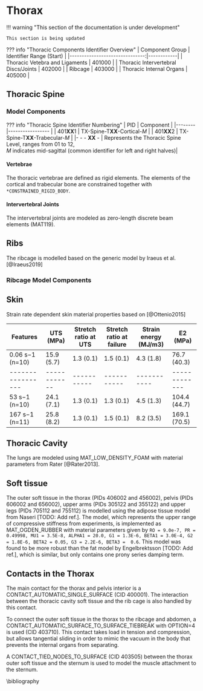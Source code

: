 # Thorax

!!! warning "This section of the documentation is under development"
    
    This section is being updated

??? info "Thoracic Components Identifier Overview"
    | Component  Group               | Identifier Range (Start) |
    |-------------------------------:|------------|
    | Thoracic Vetebra and Ligaments         | 401000     |
    | Thoracic Intervertebral Discs/Joints   | 402000     |
    | Ribcage                                | 403000     |
    | Thoracic Internal Organs               | 405000     |

## Thoracic Spine


### Model Components

??? info "Thoracic Spine Identifier Numbering"
    | PID    | Component       |
    |--------|----------------- |
    | 401**XX**1 | TX-Spine-T**XX**-Cortical-*M*   |
    | 401**XX**2 | TX-Spine-T**XX**-Trabecular-*M* |
    |- - - **XX** - | Represents the Thoracic Spine Level, ranges from 01 to 12, <br/> *M* indicates mid-sagittal (common identifier for left and right halves)|


#### Vertebrae

The thoracic vertebrae are defined as rigid elements. The elements of the cortical and trabecular bone are constrained together with `*CONSTRAINED_RIGID_BODY`.


#### Intervertebral Joints

<!-- ??? info "Future Model Development"
    A new thoracic Spine model with detailed vertebrae and intervertebral soft tissue
    definitions is planned. -->


The intervertebral joints are modeled as zero-length discrete beam elements (MAT119). 
## Ribs

The ribcage is modelled based on the generic model by Iraeus et al. [@Iraeus2019]

### Ribcage Model Components

## Skin

Strain rate dependent skin material properties based on [@Ottenio2015]

| Features          | UTS (MPa)    | Stretch ratio at UTS | Stretch ratio at failure | Strain energy (MJ/m3) | E2 (MPa)      |
|-------------------|--------------|----------------------|--------------------------|-----------------------|---------------|
| 0.06 s−1 (n=10)   | 15.9 (5.7)   | 1.3 (0.1)            | 1.5 (0.1)                | 4.3 (1.8)             | 76.7 (40.3)   |
| ----------------- | ------------ | -----------          | -----------              | -----------           | ------------- |
| 53 s−1 (n=10)     | 24.1 (7.1)   | 1.3 (0.1)            | 1.3 (0.1)                | 4.5 (1.3)             | 104.4 (44.7)  |
| 167 s−1 (n=11)    | 25.8 (8.2)   | 1.3 (0.1)            | 1.5 (0.1)                | 8.2 (3.5)             | 169.1 (70.5)  |


## Thoracic Cavity

The lungs are modeled using MAT_LOW_DENSITY_FOAM with material parameters from  Rater [@Rater2013]. 

<!--
#To mimic the stiffness of the human lung, which is the main volume in the thoracic cavity, material parameters published in [@Gayzik2010] established for lungs of rats were applied. No appropiate macroscopic material data for humans was found so far. 

# (TODO?) 
#Mat_Lung_Tissue was applied based on [@Vawter1980]. As alternative material parameter those published in the original paper [@Vawter1980] could be applied:
#C/delta = 25cmH20(2.45 kPa), alpha = 0.183, (beta = -0.291, C1/delta = 0.1966 cmH20 (19.3 Pa), and C2 = 2.71.)
#
#Based on [@Polio2018] the young modulus for the Null material was set to 1kPA = 1E-9GPa
#
#The material was not stable in the current model, which is why the liver material is used in the current preliminary version of the model.

-->
## Soft tissue

The outer soft tissue in the thorax (PIDs 406002 and 456002), pelvis (PIDs 606002 and 656002), upper arms (PIDs 305122 and 355122) and upper legs (PIDs 705112 and 755112) is modelled using the adipose tissue model from Naseri [TODO: Add ref.]. The model, which represents the upper range of compressive stiffness from experiments, is implemented as MAT_OGDEN_RUBBER with material parameters given by `RO = 9.0e-7, PR = 0.49998, MU1 = 3.5E-8, ALPHA1 = 20.0, G1 = 1.3E-6, BETA1 = 3.0E-4, G2 = 1.8E-6, BETA2 = 0.05, G3 = 2.2E-6, BETA3 =  0.6`. This model was found to be more robust than the fat model by Engelbrektsson [TODO: Add ref.], which is similar, but only contains one prony series damping term.


<!-- TODO
- [ ] add sliding contact for thoracic cavity soft tissue -->

## Contacts in the Thorax

The main contact for the thorax and pelvis interior is a CONTACT_AUTOMATIC_SINGLE_SURFACE (CID 400001). The interaction between the thoracic cavity soft tissue and the rib cage is also handled by this contact. 

To connect the outer soft tissue in the thorax to the ribcage and abdomen, a CONTACT_AUTOMATIC_SURFACE_TO_SURFACE_TIEBREAK with OPTION=4 is used (CID 403710). This contact takes load in tension and compression, but allows tangential sliding in order to mimic the vacuum in the body that prevents the internal organs from separating.

A CONTACT_TIED_NODES_TO_SURFACE (CID 403505) between the thorax outer soft tissue and the sternum is used to model the muscle attachment to the sternum.

\bibliography
